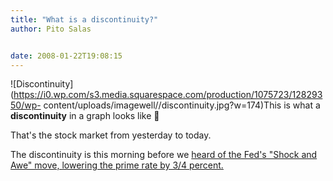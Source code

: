 ```yaml
---
title: "What is a discontinuity?"
author: Pito Salas


date: 2008-01-22T19:08:15
---
```




![Discontinuity](https://i0.wp.com/s3.media.squarespace.com/production/1075723/12829350/wp-
content/uploads/imagewell//discontinuity.jpg?w=174)This is what a
**discontinuity** in a graph looks like 🙂

That's the stock market from yesterday to today.

The discontinuity is this morning before we [heard of the Fed's "Shock and
Awe" move, lowering the prime rate by 3/4
percent.](<http://www.reuters.com/article/marketsNews/idCAN2253277120080122?rpc=44>)


